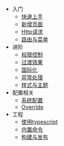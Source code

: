 * 入门
  * [快速上手](/start)
  * [新增页面](/addPage)
  * [Http请求](/httpRequest)
  * [路由与菜单](/router)
* 进阶
  * [权限控制](/authority)
  * [过渡效果](/transition)
  * [国际化](/i18n)
  * [异常处理](/exception)
  * [样式与主题](/cssStyle)
* 配置相关
  * [系统配置](/setting)
  * [Override](/override)
* 工程
  * [使用typescript](/typescript)
  * [内置命令](/scripts)
  * [构建与发布](/deploy)
